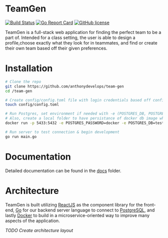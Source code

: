 # TeamGen

[![Build Status](https://travis-ci.com/anthonydevelops/team-gen.svg?branch=master)](https://travis-ci.com/anthonydevelops/team-gen/)
[![Go Report Card](https://goreportcard.com/badge/github.com/mrtkp9993/SimpleCRUDApp)](https://goreportcard.com/report/github.com/anthonydevelops/team-gen)
[![GitHub license](https://img.shields.io/badge/license-Apache%20license%202.0-blue.svg)](https://github.com/anthonydevelops/team-gen/blob/master/LICENSE.md)

TeamGen is a full-stack web application for finding the perfect team to be a part of. Intended for a class setting, the user is able to design a profile,choose exactly what they look for in teammates, and find or create their own team based off their given preferences. 

# Installation

```bash
# Clone the repo
git clone https://github.com/anthonydevelops/team-gen
cd /team-gen

# Create config/config.toml file with login credentials based off config/example_config.toml
touch config/config.toml

# Run Postgres, set environment if needed with -e (POSTGRES_DB, POSTGRES_USER, POSTGRES_PASSWORD)
# Also, create a local folder to have persistance of docker db image when developing
docker run -p 5433:5432 -e POSTGRES_PASSWORD=docker -e POSTGRES_DB=test --name pg --rm postgres

# Run server to test connection & begin development
go run main.go
```

# Documentation

Detailed documentation can be found in the [docs](https://github.com/anthonydevelops/team-gen/docs) folder.

# Architecture

TeamGen is built utilizing [ReactJS](https://reactjs.org/) as the component library for the front-end, [Go](https://golang.org/) for our backend server language to connect to [PostgreSQL](https://www.postgresql.org/), and lastly [Docker](https://www.docker.com/) to build in a microservice-oriented way to improve many aspects of the application. 

_TODO Create architecture layout_
